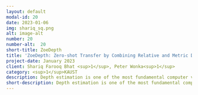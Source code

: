 ```yaml
---
layout: default
modal-id: 20
date: 2023-01-06
img: shariq_sq.png
alt: image-alt
number: 20
number-alt:  20
short-title: ZoeDepth
title: 'ZoeDepth: Zero-shot Transfer by Combining Relative and Metric Depth'
project-date: January 2023
client: Shariq Farooq Bhat <sup>1</sup>, Peter Wonka<sup>1</sup>
category: <sup>1</sup>KAUST
description: Depth estimation is one of the most fundamental computer vision problems. While predicting depth from a single image is considered an ill-posed problem, there has been tremendous progress with learning-based methods in recent years. However, existing work either focuses on generalization performance disregarding metric scale, i.e. relative depth estimation or state-of-the-art results on specific datasets, i.e. metric depth estimation. In this work, we propose the first approach that combines both worlds, leading to a model with excellent generalization performance while maintaining metric scale. Our method improves the state of the art on the NYU Depth v2 indoor dataset by 18.9% in terms of relative absolute error (REL) and achieves unprecedented zero-shot generalization performance to four unseen indoor datasets with up to 48.2% mean relative improvement (mRI) across three metrics (delta, REL, RMSE). We can also train our model for both indoor and outdoor domains at the same time and generalize to eight unseen datasets from both domains while still outperforming the state-of-the-art on NYU Depth v2 by 16.8%.
short-description: Depth estimation is one of the most fundamental computer vision problems. While predicting depth from a single image is considered an ill-posed problem, there has been tremendous progress
---
```


